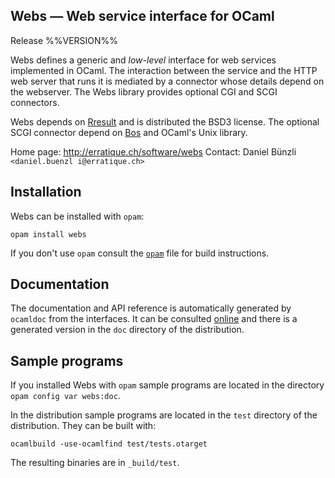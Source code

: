 Webs — Web service interface for OCaml
-------------------------------------------------------------------------------
Release %%VERSION%%

Webs defines a generic and *low-level* interface for web services
implemented in OCaml. The interaction between the service and the HTTP
web server that runs it is mediated by a connector whose details
depend on the webserver. The Webs library provides optional CGI and
SCGI connectors.

Webs depends on [Rresult][1] and is distributed the BSD3 license. The optional
SCGI connector depend on [Bos][2] and OCaml's Unix library.

[1]: http://erratique.ch/software/rresult
[2]: http://erratique.ch/software/bos

Home page: http://erratique.ch/software/webs
Contact: Daniel Bünzli `<daniel.buenzl i@erratique.ch>`

## Installation

Webs can be installed with `opam`:

    opam install webs

If you don't use `opam` consult the [`opam`](opam) file for build
instructions.

## Documentation

The documentation and API reference is automatically generated by
`ocamldoc` from the interfaces. It can be consulted [online][3]
and there is a generated version in the `doc` directory of the
distribution.

[3]: http://erratique.ch/software/webs/doc/Webs

## Sample programs

If you installed Webs with `opam` sample programs are located in
the directory `opam config var webs:doc`.

In the distribution sample programs are located in the `test`
directory of the distribution. They can be built with:

    ocamlbuild -use-ocamlfind test/tests.otarget

The resulting binaries are in `_build/test`.
